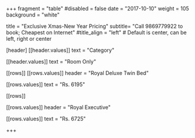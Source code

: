 +++
fragment = "table"
#disabled = false
date = "2017-10-10"
weight = 105
background = "white"

title = "Exclusive Xmas-New Year Pricing"
subtitle= "Call 9869779922 to book; Cheapest on Internet"
#title_align = "left" # Default is center, can be left, right or center

[header]
  [[header.values]]
    text = "Category"

  [[header.values]]
    text = "Room Only"




[[rows]]
  [[rows.values]]
    header = "Royal Deluxe Twin Bed"

  [[rows.values]]
    text = "Rs. 6195"


[[rows]]

[[rows.values]]
    header = "Royal Executive"

  [[rows.values]]
    text = "Rs. 6725"

 
    

+++
